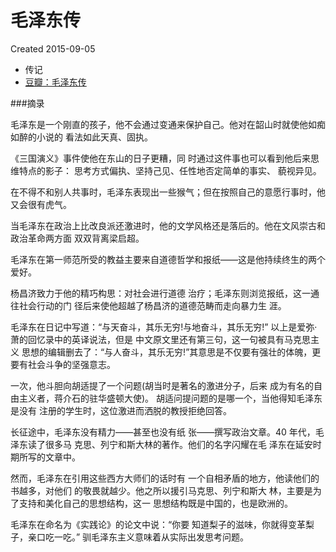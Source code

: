 # 毛泽东传
Created 2015-09-05

* 传记
* [豆瓣：毛泽东传](http://book.douban.com/subject/1485628/)

###摘录

毛泽东是一个刚直的孩子，他不会通过变通来保护自己。他对在韶山时就使他如痴如醉的小说的 看法如此天真、固执。

《三国演义》事件使他在东山的日子更糟，同 时通过这件事也可以看到他后来思维特点的影子： 思考方式偏执、坚持己见、任性地否定简单的事实、 藐视异见。

在不得不和别人共事时，毛泽东表现出一些猴气；但在按照自己的意愿行事时，他又会很有虎气。

当毛泽东在政治上比改良派还激进时，他的文学风格还是落后的。他在文风崇古和政治革命两方面 双双背离梁启超。

毛泽东在第一师范所受的教益主要来自道德哲学和报纸——这是他持续终生的两个爱好。

杨昌济致力于他的精巧构思：对社会进行道德 治疗；毛泽东则浏览报纸，这一通往社会行动的门 径后来使他超越了杨昌济的道德范畴而走向暴力生 涯。

毛泽东在日记中写道：“与天奋斗，其乐无穷!与地奋斗，其乐无穷!”
以上是爱弥·萧的回忆录中的英译说法，但是 中文原文里还有第三句，这一句被具有马克思主义 思想的编辑删去了：“与人奋斗，其乐无穷!”其意思是不仅要有强壮的体魄，更要有社会斗争的坚强意志。

一次，他斗胆向胡适提了一个问题(胡当时是著名的激进分子，后来 成为有名的自由主义者，蒋介石的驻华盛顿大使)。 胡适问提问题的是哪一个，当他得知毛泽东是没有 注册的学生时，这位激进而洒脱的教授拒绝回答。

长征途中，毛泽东没有精力——甚至也没有纸 张——撰写政治文章。40 年代，毛泽东读了很多马 克思、列宁和斯大林的著作。他们的名字闪耀在毛 泽东在延安时期所写的文章中。

然而，毛泽东在引用这些西方大师们的话时有 一个自相矛盾的地方，他读他们的书越多，对他们 的敬畏就越少。他之所以援引马克思、列宁和斯大 林，主要是为了支持和美化自己的思想结构，这一 思想结构既是中国的，也是欧洲的。

毛泽东在命名为《实践论》的论文中说：“你要 知道梨子的滋味，你就得变革梨子，亲口吃一吃。” 驯毛泽东主义意味着从实际出发思考问题。